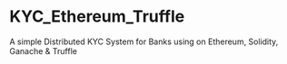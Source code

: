 # KYC_Ethereum_Truffle
A simple Distributed KYC System for Banks using on Ethereum, Solidity, Ganache &amp; Truffle
